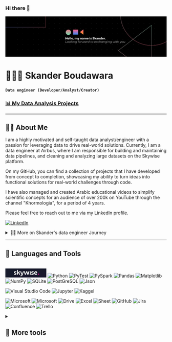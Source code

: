 ### Hi there 👋
<!--👋-Banner-->
<center><img alt="Header" src="https://github.com/skanderboudawara/skanderboudawara/blob/main/header.jpeg?raw=true"/></center>

# 🧑🏻‍💻 Skander Boudawara

**`Data engineer (Developer/Analyst/Creator)`**

### [📊 My Data Analysis Projects](https://github.com/stars/skanderboudawara/lists/data-analysis)



---
## 👨‍💻 About Me
I am a highly motivated and self-taught data analyst/engineer with a passion for leveraging data to drive real-world solutions. Currently, I am a data engineer at Airbus, where I am responsible for building and maintaining data pipelines, and cleaning and analyzing large datasets on the Skywise platform.

On my GitHub, you can find a collection of projects that I have developed from concept to completion, showcasing my ability to turn ideas into functional solutions for real-world challenges through code.

I have also managed and created Arabic educational videos to simplify scientific concepts for an audience of over 200k on YouTube through the channel "Khormologia", for a period of 4 years.

Please feel free to reach out to me via my LinkedIn profile.
<p>
<a href="https://www.linkedin.com/in/skanderboudawara/">
<img alt="LinkedIn" src="https://img.shields.io/badge/linkedin-%230077B5.svg?style=for-the-badge&logo=linkedin&logoColor=white"/>
</a> 
<br>
</p>


<details>
 <summary>👨‍💻 More on Skander's data engineer Journey</summary>

<p>I started my career as a quality engineer, where I was responsible for monitoring and analyzing key performance indicators (KPIs) and creating dashboards to illustrate the cost of non-quality and Pareto analysis of top redundant defects using Data Studio and Tableau. Throughout my tenure, I found myself increasingly utilizing my data analysis and engineering skills, and I realized that this was the career path I wanted to pursue.</p>

<p>In 2021, I made the decision to pivot my career towards data analysis and engineering and pursued a professional Coursera certificate (Google Data Analytics) which led me to my first data engineer role in April 2022. I am now living my dream and am fulfilled by my work and its impact.</p>
</details>

---
## 🧰 Languages and Tools 

<!--Programming languages-->
<p>
  <br>
  <img alt="Skywise" style="height:28px" src="https://github.com/skanderboudawara/skanderboudawara/blob/main/skywise.png?raw=true"/>
  <img alt="Python" src="https://img.shields.io/badge/python-306998.svg?style=for-the-badge&logo=python&logoColor=white"/>
  <img alt="PyTest" src="https://img.shields.io/badge/Pytest-0A9EDC.svg?style=for-the-badge&logo=Pytest&logoColor=white"/>
  <img alt="PySpark" src="https://img.shields.io/badge/Apache%20Spark-E25A1C.svg?style=for-the-badge&logo=Apache-Spark&logoColor=white"/>
  <img alt="Pandas" src="https://img.shields.io/badge/pandas-%23150458.svg?style=for-the-badge&logo=pandas&logoColor=white"/>
  <img alt="Matplotlib" src="https://img.shields.io/badge/Matplotlib-%23ffffff.svg?style=for-the-badge&logo=Matplotlib&logoColor=black"/>
  <img alt="NumPy" src="https://img.shields.io/badge/numpy-%23013243.svg?style=for-the-badge&logo=numpy&logoColor=white"/>
  <img alt="SQLite" src="https://img.shields.io/badge/sqlite-%2307405e.svg?style=for-the-badge&logo=sqlite&logoColor=white"/>
  <img alt="PostGreSQL" src="https://img.shields.io/badge/PostgreSQL-4169E1.svg?style=for-the-badge&logo=PostgreSQL&logoColor=white"/>
  <img alt="Json" src="https://img.shields.io/badge/JSON-000000.svg?style=for-the-badge&logo=JSON&logoColor=white"/>
</p>

<!--Platforms-->
<p>
  <img alt="Visual Studio Code" src="https://img.shields.io/badge/VSCode-0078d7.svg?style=for-the-badge&logo=visual-studio-code&logoColor=white"/>
  <img alt="Jupyter" src="https://img.shields.io/badge/Jupyter-F37626.svg?style=for-the-badge&logo=Jupyter&logoColor=white"/>
  <img alt="Kaggel" src="https://img.shields.io/badge/Kaggle-035a7d?style=for-the-badge&logo=kaggle&logoColor=white"/>
</p>

<!--Tools-->
<p>
  <img alt="Microsoft" src="https://img.shields.io/badge/Tableau-E97627.svg?style=for-the-badge&logo=Tableau&logoColor=white"/>
  <img alt="Microsoft" src="https://img.shields.io/badge/Microsoft-5E5E5E.svg?style=for-the-badge&logo=Microsoft&logoColor=white"/>
  <img alt="Drive" src="https://img.shields.io/badge/Google%20Drive-4285F4.svg?style=for-the-badge&logo=Google-Drive&logoColor=white"/>
  <img alt="Excel" src="https://img.shields.io/badge/Microsoft%20Excel-217346.svg?style=for-the-badge&logo=Microsoft-Excel&logoColor=white"/>
  <img alt="Sheet" src="https://img.shields.io/badge/Google%20Sheets-34A853.svg?style=for-the-badge&logo=Google-Sheets&logoColor=white"/>
  <img alt="GitHub" src="https://img.shields.io/badge/github-%23121011.svg?style=for-the-badge&logo=github&logoColor=white"/>
  <img alt="Jira" src="https://img.shields.io/badge/jira-%230A0FFF.svg?style=for-the-badge&logo=jira&logoColor=white"/>
  <img alt="Confluence" src="https://img.shields.io/badge/confluence-%23172BF4.svg?style=for-the-badge&logo=confluence&logoColor=white"/>
  <img alt="Trello" src="https://img.shields.io/badge/Trello-%23026AA7.svg?style=for-the-badge&logo=Trello&logoColor=white"/>
  <br>
</p>

<details>
<summary>
<h2>👾 More tools</h2>
</summary>
<!--Creaative-->
<p>
  <br>
  <img alt="Markdown" src="https://img.shields.io/badge/markdown-%23000000.svg?style=for-the-badge&logo=markdown&logoColor=white"/>
  <img alt="JavaScript" src="https://img.shields.io/badge/javascript-%23323330.svg?style=for-the-badge&logo=javascript&logoColor=%23F7DF1E"/>
  <img alt="HTML5" src="https://img.shields.io/badge/html5-%23E34F26.svg?style=for-the-badge&logo=html5&logoColor=white"/>
  <img alt="CSS3" src="https://img.shields.io/badge/css3-%231572B6.svg?style=for-the-badge&logo=css3&logoColor=white"/>
  <img alt="Bootstrap" src="https://img.shields.io/badge/bootstrap-%23563D7C.svg?style=for-the-badge&logo=bootstrap&logoColor=white"/>
  <img alt="Canva" src="https://img.shields.io/badge/Canva-%2300C4CC.svg?style=for-the-badge&logo=Canva&logoColor=white"/>
  <img alt="AfterEffect" src="https://img.shields.io/badge/Adobe%20After%20Effects-9999FF.svg?style=for-the-badge&logo=Adobe%20After%20Effects&logoColor=white"/>
  <img alt="Photoshop" src="https://img.shields.io/badge/adobe%20photoshop-%2331A8FF.svg?style=for-the-badge&logo=adobe%20photoshop&logoColor=white"/>
  <img alt="PremierPro" src="https://img.shields.io/badge/Adobe%20Premiere%20Pro-9999FF.svg?style=for-the-badge&logo=Adobe%20Premiere%20Pro&logoColor=white"/>
</p>

<!--Operatin Systems-->
<p>
  <img alt="Windows 10" src="https://img.shields.io/badge/Windows-0078D6?style=for-the-badge&logo=windows&logoColor=white" />
  <img alt="MacOS" src="https://img.shields.io/badge/mac%20os-000000?style=for-the-badge&logo=macos&logoColor=F0F0F0" />
  <img alt="FreeBSD" src="https://img.shields.io/badge/-FreeBSD-%23870000?style=for-the-badge&logo=freebsd&logoColor=white" />
  
</p>
</details>
